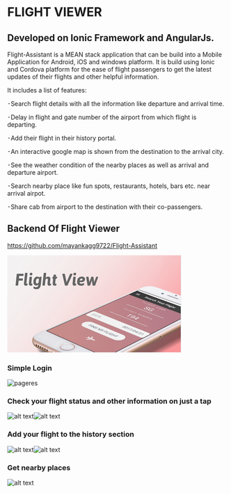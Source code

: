 # FLIGHT VIEWER

## Developed on Ionic Framework and AngularJs.
Flight-Assistant is a MEAN stack application that can be build into a Mobile Application for Android, iOS and windows platform. It is build using Ionic and Cordova platform for the ease of flight passengers to get the latest updates of their flights and other helpful information. 

It includes a list of features:

⁃Search flight details with all the information like departure and arrival time.

⁃Delay in flight and gate number of the airport from which flight is departing.

⁃Add their flight in their history portal.

⁃An interactive google map is shown from the destination to the arrival city.

⁃See the weather condition of the nearby places as well as arrival and departure airport.

⁃Search nearby place like fun spots, restaurants, hotels, bars etc. near arrival airpot.

⁃Share cab from airport to the destination with their co-passengers.

## Backend Of Flight Viewer

https://github.com/mayankagg9722/Flight-Assistant


![pageres](screenshots/cover.png "Main")

### Simple Login
![pageres](screenshots/login.jpg "login")


### Check your flight status and other information on just a tap
![alt text](screenshots/details1.jpg "Main")![alt text](screenshots/details2.jpg "Main")


### Add your flight to the history section
![alt text](screenshots/info1.jpg "Main")![alt text](screenshots/info2.jpg "Main")


### Get nearby places 
![alt text](screenshots/nearby.jpg "nearby")



